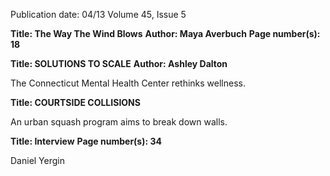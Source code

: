 Publication date: 04/13
Volume 45, Issue 5

**Title: The Way The Wind Blows**
**Author: Maya Averbuch**
**Page number(s): 18**


**Title: SOLUTIONS TO SCALE**
**Author: Ashley Dalton**

The Connecticut Mental Health Center 
rethinks wellness.


**Title: COURTSIDE COLLISIONS**

An urban squash program aims to break 
down walls.


**Title: Interview**
**Page number(s): 34**

Daniel Yergin